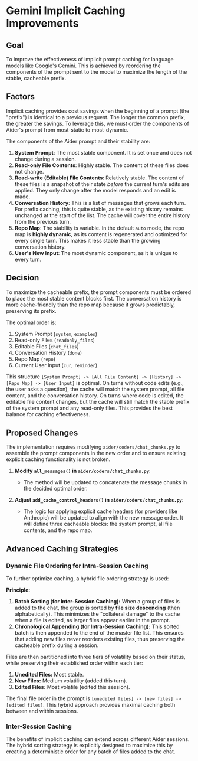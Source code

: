 # Gemini Implicit Caching Improvements

## Goal

To improve the effectiveness of implicit prompt caching for language models like Google's Gemini. This is achieved by reordering the components of the prompt sent to the model to maximize the length of the stable, cacheable prefix.

## Factors

Implicit caching provides cost savings when the beginning of a prompt (the "prefix") is identical to a previous request. The longer the common prefix, the greater the savings. To leverage this, we must order the components of Aider's prompt from most-static to most-dynamic.

The components of the Aider prompt and their stability are:

1.  **System Prompt**: The most stable component. It is set once and does not change during a session.
2.  **Read-only File Contents**: Highly stable. The content of these files does not change.
3.  **Read-write (Editable) File Contents**: Relatively stable. The content of these files is a snapshot of their state *before* the current turn's edits are applied. They only change after the model responds and an edit is made.
4.  **Conversation History**: This is a list of messages that grows each turn. For prefix caching, this is quite stable, as the existing history remains unchanged at the start of the list. The cache will cover the entire history from the previous turn.
5.  **Repo Map**: The stability is variable. In the default `auto` mode, the repo map is **highly dynamic**, as its content is regenerated and optimized for every single turn. This makes it less stable than the growing conversation history.
6.  **User's New Input**: The most dynamic component, as it is unique to every turn.

## Decision

To maximize the cacheable prefix, the prompt components must be ordered to place the most stable content blocks first. The conversation history is more cache-friendly than the repo map because it grows predictably, preserving its prefix.

The optimal order is:

1.  System Prompt (`system`, `examples`)
2.  Read-only Files (`readonly_files`)
3.  Editable Files (`chat_files`)
4.  Conversation History (`done`)
5.  Repo Map (`repo`)
6.  Current User Input (`cur`, `reminder`)

This structure `[System Prompt] -> [All File Content] -> [History] -> [Repo Map] -> [User Input]` is optimal. On turns without code edits (e.g., the user asks a question), the cache will match the system prompt, all file content, and the conversation history. On turns where code is edited, the editable file content changes, but the cache will still match the stable prefix of the system prompt and any read-only files. This provides the best balance for caching effectiveness.

## Proposed Changes

The implementation requires modifying `aider/coders/chat_chunks.py` to assemble the prompt components in the new order and to ensure existing explicit caching functionality is not broken.

1.  **Modify `all_messages()` in `aider/coders/chat_chunks.py`**:
    *   The method will be updated to concatenate the message chunks in the decided optimal order.

2.  **Adjust `add_cache_control_headers()` in `aider/coders/chat_chunks.py`**:
    *   The logic for applying explicit cache headers (for providers like Anthropic) will be updated to align with the new message order. It will define three cacheable blocks: the system prompt, all file contents, and the repo map.

## Advanced Caching Strategies

### Dynamic File Ordering for Intra-Session Caching

To further optimize caching, a hybrid file ordering strategy is used:

**Principle:**
1.  **Batch Sorting (for Inter-Session Caching):** When a group of files is added to the chat, the group is sorted by **file size descending** (then alphabetically). This minimizes the "collateral damage" to the cache when a file is edited, as larger files appear earlier in the prompt.
2.  **Chronological Appending (for Intra-Session Caching):** This sorted batch is then appended to the end of the master file list. This ensures that adding new files never reorders existing files, thus preserving the cacheable prefix during a session.

Files are then partitioned into three tiers of volatility based on their status, while preserving their established order within each tier:
1.  **Unedited Files:** Most stable.
2.  **New Files:** Medium volatility (added this turn).
3.  **Edited Files:** Most volatile (edited this session).

The final file order in the prompt is `[unedited files] -> [new files] -> [edited files]`. This hybrid approach provides maximal caching both between and within sessions.

### Inter-Session Caching

The benefits of implicit caching can extend across different Aider sessions. The hybrid sorting strategy is explicitly designed to maximize this by creating a deterministic order for any batch of files added to the chat.
